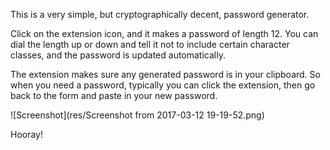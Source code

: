 This is a very simple, but cryptographically decent, password generator.

Click on the extension icon, and it makes a password of length 12.
You can dial the length up or down and tell it not to include certain character classes,
and the password is updated automatically.

The extension makes sure any generated password is in your clipboard.
So when you need a password,
typically you can click the extension,
then go back to the form and paste in your new password.

![Screenshot](res/Screenshot from 2017-03-12 19-19-52.png)

Hooray!